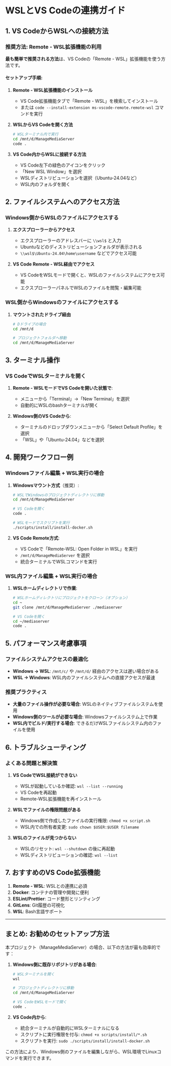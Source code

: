# WSLとVS Codeの連携ガイド

## 1. VS CodeからWSLへの接続方法

### 推奨方法: Remote - WSL拡張機能の利用

**最も簡単で推奨される方法**は、VS Codeの「Remote - WSL」拡張機能を使う方法です。

#### セットアップ手順:

1. **Remote - WSL拡張機能のインストール**
   - VS Code拡張機能タブで「Remote - WSL」を検索してインストール
   - または `code --install-extension ms-vscode-remote.remote-wsl` コマンドを実行

2. **WSLからVS Codeを開く方法**
   ```bash
   # WSLターミナル内で実行
   cd /mnt/d/ManageMediaServer
   code .
   ```

3. **VS Code内からWSLに接続する方法**
   - VS Code左下の緑色のアイコンをクリック
   - 「New WSL Window」を選択
   - WSLディストリビューションを選択（Ubuntu-24.04など）
   - WSL内のフォルダを開く

## 2. ファイルシステムへのアクセス方法

### Windows側からWSLのファイルにアクセスする

1. **エクスプローラーからアクセス**
   - エクスプローラーのアドレスバーに `\\wsl$` と入力
   - Ubuntuなどのディストリビューションフォルダが表示される
   - `\\wsl$\Ubuntu-24.04\home\username` などでアクセス可能

2. **VS Code Remote - WSL経由でアクセス**
   - VS CodeをWSLモードで開くと、WSLのファイルシステムにアクセス可能
   - エクスプローラーパネルでWSLのファイルを閲覧・編集可能

### WSL側からWindowsのファイルにアクセスする

1. **マウントされたドライブ経由**
   ```bash
   # Dドライブの場合
   cd /mnt/d
   
   # プロジェクトフォルダへ移動
   cd /mnt/d/ManageMediaServer
   ```

## 3. ターミナル操作

### VS CodeでWSLターミナルを開く

1. **Remote - WSLモードでVS Codeを開いた状態で**:
   - メニューから「Terminal」→「New Terminal」を選択
   - 自動的にWSLのbashターミナルが開く

2. **Windows側のVS Codeから**:
   - ターミナルのドロップダウンメニューから「Select Default Profile」を選択
   - 「WSL」や「Ubuntu-24.04」などを選択

## 4. 開発ワークフロー例

### Windowsファイル編集 + WSL実行の場合

1. **Windowsマウント方式**（推奨）:
   ```bash
   # WSLでWindowsのプロジェクトディレクトリに移動
   cd /mnt/d/ManageMediaServer
   
   # VS Codeを開く
   code .
   
   # WSLモードでスクリプトを実行
   ./scripts/install/install-docker.sh
   ```

2. **VS Code Remote方式**:
   - VS Codeで「Remote-WSL: Open Folder in WSL」を実行
   - `/mnt/d/ManageMediaServer` を選択
   - 統合ターミナルでWSLコマンドを実行

### WSL内ファイル編集 + WSL実行の場合

1. **WSLホームディレクトリで作業**:
   ```bash
   # WSLホームディレクトリにプロジェクトをクローン（オプション）
   cd ~
   git clone /mnt/d/ManageMediaServer ./mediaserver
   
   # VS Codeを開く
   cd ~/mediaserver
   code .
   ```

## 5. パフォーマンス考慮事項

### ファイルシステムアクセスの最適化

- **Windows -> WSL**: `/mnt/c/` や `/mnt/d/` 経由のアクセスは遅い場合がある
- **WSL -> Windows**: WSL内のファイルシステムへの直接アクセスが最速

### 推奨プラクティス

- **大量のファイル操作が必要な場合**: WSLのネイティブファイルシステムを使用
- **Windows側のツールが必要な場合**: Windowsファイルシステム上で作業
- **WSL内でビルド/実行する場合**: できるだけWSLファイルシステム内のファイルを使用

## 6. トラブルシューティング

### よくある問題と解決策

1. **VS CodeでWSL接続ができない**
   - WSLが起動しているか確認: `wsl --list --running`
   - VS Codeを再起動
   - Remote-WSL拡張機能を再インストール

2. **WSLでファイルの権限問題がある**
   - Windows側で作成したファイルの実行権限: `chmod +x script.sh`
   - WSL内での所有者変更: `sudo chown $USER:$USER filename`

3. **WSLのファイルが見つからない**
   - WSLのリセット: `wsl --shutdown` の後に再起動
   - WSLディストリビューションの確認: `wsl --list`

## 7. おすすめのVS Code拡張機能

1. **Remote - WSL**: WSLとの連携に必須
2. **Docker**: コンテナの管理や開発に便利
3. **ESLint/Prettier**: コード整形とリンティング
4. **GitLens**: Git履歴の可視化
5. **WSL**: Bash言語サポート

---

## まとめ: お勧めのセットアップ方法

本プロジェクト（ManageMediaServer）の場合、以下の方法が最も効率的です：

1. **Windows側に既存リポジトリがある場合**:
   ```bash
   # WSLターミナルを開く
   wsl
   
   # プロジェクトディレクトリに移動
   cd /mnt/d/ManageMediaServer
   
   # VS CodeをWSLモードで開く
   code .
   ```

2. **VS Code内から**:
   - 統合ターミナルが自動的にWSLターミナルになる
   - スクリプトに実行権限を付与: `chmod +x scripts/install/*.sh`
   - スクリプトを実行: `sudo ./scripts/install/install-docker.sh`

この方法により、Windows側のファイルを編集しながら、WSL環境でLinuxコマンドを実行できます。
